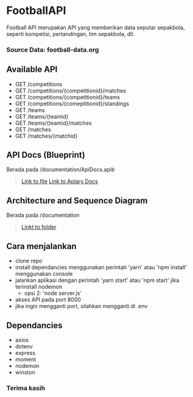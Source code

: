 # FootballAPI 

Football API merupakan API yang memberikan data seputar sepakbola, seperti kompetisi, pertandingan, tim sepakbola, dll. 
### Source Data: football-data.org

## Available API
- GET /competitions
- GET /competitions/{competitionid}/matches
- GET /competitions/{competitionid}/teams
- GET /competitions/{comeptitionid}/standings
- GET /teams
- GET /teams/{teamid}
- GET /teams/{teamid}/matches
- GET /matches
- GET /matches/{matchid}

## API Docs (Blueprint)
Berada pada /documentation/ApiDocs.apib
> [Link to file](https://github.com/andikaadhi/FootballAPI/blob/master/documentation/ApiDocs.apib)
> [Link to Apiary Docs](https://footballrestapi.docs.apiary.io)

## Architecture and Sequence Diagram 
Berada pada /documentation
> [Linkt to folder](https://github.com/andikaadhi/FootballAPI/blob/master/documentation)


## Cara menjalankan
+ clone repo
+ install dependancies menggunakan perintah 'yarn' atau 'npm install' menggunakan console
+ jalankan aplikasi dengan perintah 'yarn start' atau 'npm start' jika terinstall nodemon
   - opsi 2: 'node server.js'
+ akses API pada port 8000
+ jika ingin mengganti port, silahkan mengganti di .env

## Dependancies
+ axios
+ dotenv
+ express
+ moment
+ nodemon
+ winston

### Terima kasih
